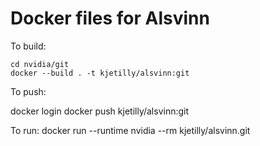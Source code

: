 # Docker files for Alsvinn

To build:

    cd nvidia/git
    docker --build . -t kjetilly/alsvinn:git

To push:

   docker login
   docker push kjetilly/alsvinn:git


To run:
   docker run --runtime nvidia --rm kjetilly/alsvinn.git